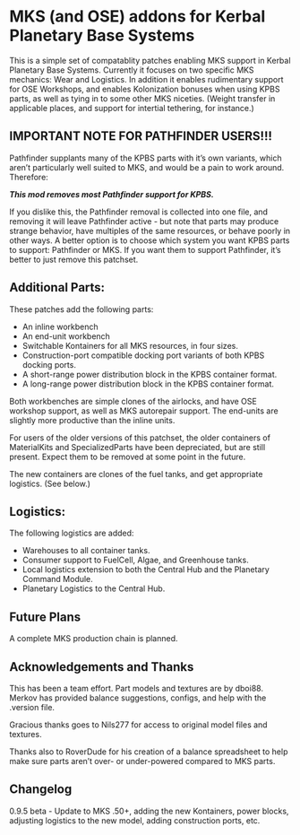 # MKS (and OSE) addons for Kerbal Planetary Base Systems

This is a simple set of compatablity patches enabling MKS support in Kerbal Planetary Base Systems.  Currently it focuses on two specific MKS mechanics: Wear and Logistics.  In addition it enables rudimentary support for OSE Workshops, and enables Kolonization bonuses when using KPBS parts, as well as tying in to some other MKS niceties.  (Weight transfer in applicable places, and support for intertial tethering, for instance.)

## IMPORTANT NOTE FOR PATHFINDER USERS!!!

Pathfinder supplants many of the KPBS parts with it’s own variants, which aren’t particularly well suited to MKS, and would be a pain to work around.  Therefore:

**_This mod removes most Pathfinder support for KPBS._**

If you dislike this, the Pathfinder removal is collected into one file, and removing it will leave Pathfinder active - but note that parts may produce strange behavior, have multiples of the same resources, or behave poorly in other ways.  A better option is to choose which system you want KPBS parts to support: Pathfinder or MKS.  If you want them to support Pathfinder, it’s better to just remove this patchset.

## Additional Parts:

These patches add the following parts:

- An inline workbench
- An end-unit workbench
- Switchable Kontainers for all MKS resources, in four sizes.
- Construction-port compatible docking port variants of both KPBS docking ports.
- A short-range power distribution block in the KPBS container format.
- A long-range power distribution block in the KPBS container format.

Both workbenches are simple clones of the airlocks, and have OSE workshop support, as well as MKS autorepair support.  The end-units are slightly more productive than the inline units.

For users of the older versions of this patchset, the older containers of MaterialKits and SpecializedParts have been depreciated, but are still present.  Expect them to be removed at some point in the future.

The new containers are clones of the fuel tanks, and get appropriate logistics.  (See below.)

## Logistics:

The following logistics are added:

- Warehouses to all container tanks.
- Consumer support to FuelCell, Algae, and Greenhouse tanks.
- Local logistics extension to both the Central Hub and the Planetary Command Module.
- Planetary Logistics to the Central Hub.

## Future Plans

A complete MKS production chain is planned.

## Acknowledgements and Thanks

This has been a team effort.  Part models and textures are by dboi88.  Merkov has provided balance suggestions, configs, and help with the .version file.

Gracious thanks goes to Nils277 for access to original model files and textures.

Thanks also to RoverDude for his creation of a balance spreadsheet to help make sure parts aren’t over- or under-powered compared to MKS parts.

## Changelog

0.9.5 beta - Update to MKS .50+, adding the new Kontainers, power blocks, adjusting logistics to the new model, adding construction ports, etc.
